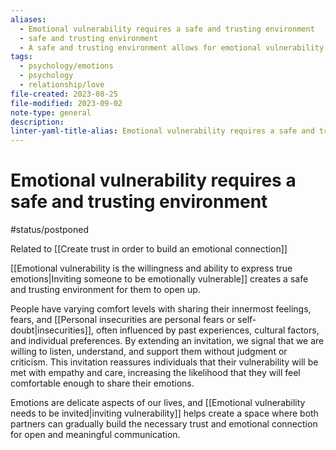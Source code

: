 ```yaml
---
aliases:
  - Emotional vulnerability requires a safe and trusting environment
  - safe and trusting environment
  - A safe and trusting environment allows for emotional vulnerability to develop.
tags:
  - psychology/emotions
  - psychology
  - relationship/love
file-created: 2023-08-25
file-modified: 2023-09-02
note-type: general
description: 
linter-yaml-title-alias: Emotional vulnerability requires a safe and trusting environment
---
```


# Emotional vulnerability requires a safe and trusting environment

#status/postponed

Related to [[Create trust in order to build an emotional connection]]

[[Emotional vulnerability is the willingness and ability to express true emotions|Inviting someone to be emotionally vulnerable]] creates a safe and trusting environment for them to open up.

People have varying comfort levels with sharing their innermost feelings, fears, and [[Personal insecurities are personal fears or self-doubt|insecurities]], often influenced by past experiences, cultural factors, and individual preferences. By extending an invitation, we signal that we are willing to listen, understand, and support them without judgment or criticism. This invitation reassures individuals that their vulnerability will be met with empathy and care, increasing the likelihood that they will feel comfortable enough to share their emotions.

Emotions are delicate aspects of our lives, and [[Emotional vulnerability needs to be invited|inviting vulnerability]] helps create a space where both partners can gradually build the necessary trust and emotional connection for open and meaningful communication.
